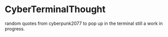 # CyberTerminalThought
random quotes from cyberpunk2077 to pop up in the terminal still a work in progress. 
